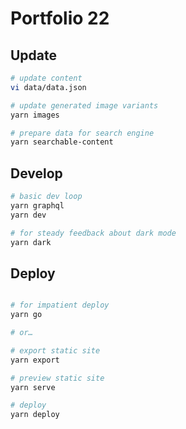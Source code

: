 # Portfolio 22

## Update

```sh
# update content
vi data/data.json

# update generated image variants
yarn images

# prepare data for search engine
yarn searchable-content
```

## Develop

```sh
# basic dev loop
yarn graphql
yarn dev

# for steady feedback about dark mode
yarn dark
```

## Deploy

```sh

# for impatient deploy
yarn go

# or…

# export static site
yarn export

# preview static site
yarn serve

# deploy
yarn deploy
```

